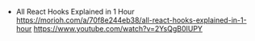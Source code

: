 


- All React Hooks Explained in 1 Hour
https://morioh.com/a/70f8e244eb38/all-react-hooks-explained-in-1-hour
https://www.youtube.com/watch?v=2YsQgB0IUPY



